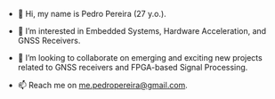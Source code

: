 - 👋 Hi, my name is Pedro Pereira (27 y.o.).

- 👀 I’m interested in Embedded Systems, Hardware Acceleration, and GNSS Receivers.

- 💞️ I’m looking to collaborate on emerging and exciting new projects related to GNSS receivers and FPGA-based Signal Processing.

- 📫 Reach me on me.pedropereira@gmail.com.

<!---
pedromiguelcp/pedromiguelcp is a ✨ special ✨ repository because its `README.md` (this file) appears on your GitHub profile.
You can click the Preview link to take a look at your changes.
--->
